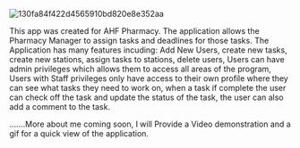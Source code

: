 ![130fa84f422d4565910bd820e8e352aa](https://user-images.githubusercontent.com/85464208/165571473-b7efc156-34f2-4b75-b1a6-aa1172a0add6.png)




This app was created for AHF Pharmacy. The application allows the Pharmacy Manager to assign tasks and deadlines for those tasks. The Application has many features incuding: Add New Users, create new tasks, create new stations, assign tasks to stations, delete users, Users can have admin privileges which allows them to access all areas of the program, Users with Staff privileges only have access to their own profile where they can see what tasks they need to work on, when a task if complete the user can check off the task and update the status of the task, the user can also add a comment to the task. 

.......More about me coming soon, I will Provide a Video demonstration and a gif for a quick view of the application. 
